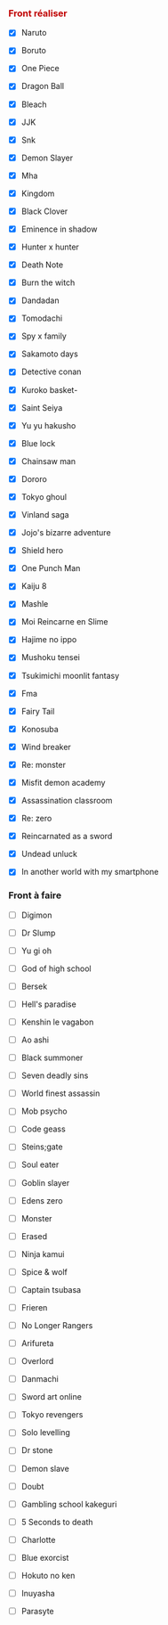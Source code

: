 
### <font color="#c00000">Front réaliser</font>
- [x]  Naruto
- [x] Boruto
- [x] One Piece
- [x] Dragon Ball
- [x] Bleach
- [x] JJK
- [x] Snk
- [x] Demon Slayer
- [x] Mha
- [x] Kingdom
- [x] Black Clover
- [x] Eminence in shadow
- [x] Hunter x hunter
- [x] Death Note
- [x] Burn the witch
- [x] Dandadan
- [x] Tomodachi
- [x] Spy x family
- [x] Sakamoto days
- [x] Detective conan
- [x] Kuroko basket- 
- [x] Saint Seiya
- [x] Yu yu hakusho
- [x] Blue lock
- [x] Chainsaw man
- [x] Dororo
- [x] Tokyo ghoul
- [x] Vinland saga
- [x] Jojo's bizarre adventure
- [x] Shield hero
- [x] One Punch Man
- [x] Kaiju 8
- [x] Mashle
- [x] Moi Reincarne en Slime
- [x] Hajime no ippo
- [x] Mushoku tensei
- [x] Tsukimichi moonlit fantasy
- [x] Fma
- [x] Fairy Tail
- [x] Konosuba
- [x] Wind breaker
- [x] Re: monster
- [x] Misfit demon academy
- [x] Assassination classroom
- [x] Re: zero
- [x] Reincarnated as a sword
- [x] Undead unluck
- [x] In another world with my smartphone




### Front à faire
- [ ] Digimon
- [ ] Dr Slump
- [ ] Yu gi oh
- [ ] God of high school
- [ ] Bersek

- [ ] Hell's paradise

- [ ] Kenshin le vagabon
- [ ] Ao ashi
- [ ] Black summoner
- [ ] Seven deadly sins
- [ ] World finest assassin
- [ ] Mob psycho
- [ ] Code geass
- [ ] Steins;gate
- [ ] Soul eater
- [ ] Goblin slayer
- [ ] Edens zero
- [ ] Monster
- [ ] Erased
- [ ] Ninja kamui
- [ ] Spice & wolf
- [ ] Captain tsubasa
- [ ] Frieren
- [ ] No Longer Rangers


- [ ] Arifureta
- [ ] Overlord
- [ ] Danmachi
- [ ] Sword art online
- [ ] Tokyo revengers
- [ ] Solo levelling
- [ ] Dr stone
- [ ] Demon slave

- [ ] Doubt
- [ ] Gambling school kakeguri

- [ ] 5 Seconds to death
- [ ] Charlotte
- [ ] Blue exorcist
- [ ] Hokuto no ken
- [ ] Inuyasha
- [ ] Parasyte
